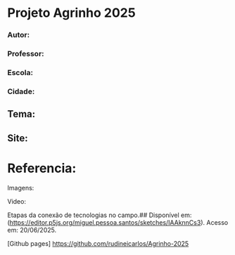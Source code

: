 # Projeto Agrinho 2025
### Autor: 
### Professor:
### Escola:
### Cidade:

## Tema:
## Site:

# Referencia:
Imagens:

Video:

Etapas da conexão de tecnologias no campo.## Disponível em: (https://editor.p5js.org/miguel.pessoa.santos/sketches/IAAknnCs3). Acesso em: 20/06/2025.

[Github pages] https://github.com/rudineicarlos/Agrinho-2025
